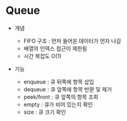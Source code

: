 # Queue
- 개념
    - FIFO 구조 : 먼저 들어온 데이터가 먼자 나감
    - 배열의 인덱스 접근이 제한됨
    - 시간 복잡도 O(1)

- 기능
    - enqueue : 큐 뒤쪽에 항목 삽입
    - dequeue : 큐 앞쪽에 항목 반환 및 제거
    - peek/front : 큐 앞쪽의 항목 조회
    - empty : 큐가 비어 있는지 확인
    - size : 큐 크기 확인